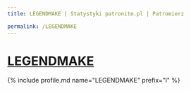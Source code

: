 ```yaml
---
title: LEGENDMAKE | Statystyki patronite.pl | Patromierz

permalink: /LEGENDMAKE
---
```


# [LEGENDMAKE](https://patronite.pl/LEGENDMAKE)

{% include profile.md name="LEGENDMAKE" prefix="l" %}
